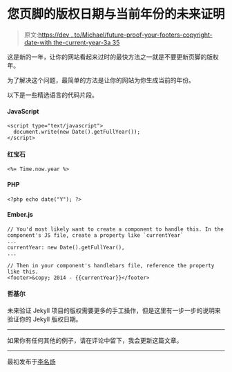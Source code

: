 # 您页脚的版权日期与当前年份的未来证明

> 原文:[https://dev . to/Michael/future-proof-your-footers-copyright-date-with the-current-year-3a 35](https://dev.to/michael/future-proof-your-footers-copyright-date-with-the-current-year-3a35)

这是新的一年，让你的网站看起来过时的最快方法之一就是不要更新页脚的版权年。

为了解决这个问题，最简单的方法是让你的网站为你生成当前的年份。

以下是一些精选语言的代码片段。

#### JavaScript

```
<script type="text/javascript">
  document.write(new Date().getFullYear());
</script> 
```

#### 红宝石

```
<%= Time.now.year %> 
```

#### PHP

```
<?php echo date("Y"); ?> 
```

#### Ember.js

```
// You'd most likely want to create a component to handle this. In the component's JS file, create a property like `currentYear`
...
currentYear: new Date().getFullYear(),
... 
```

```
// Then in your component's handlebars file, reference the property like this.
<footer>&copy; 2014 - {{currentYear}}</footer> 
```

#### 哲基尔

未来验证 Jekyll 项目的版权需要更多的手工操作，但是这里有一步一步的说明来验证你的 Jekyll 版权日期。

* * *

如果你有任何其他的例子，请在评论中留下，我会更新这篇文章。

* * *

最初发布于[李名炀](https://michaelsoolee.com/future-proof-copyright-date/)